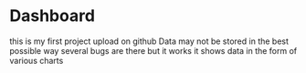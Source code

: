 # Dashboard
this is my first project upload on github
Data may not be stored in the best possible way
several bugs are there
but it works 
it shows data in the form
of various charts 
